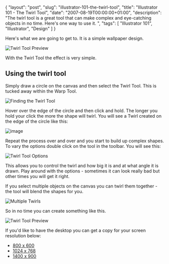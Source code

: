 {
  "layout": "post",
  "slug": "illustrator-101-the-twirl-tool",
  "title": "Illustrator 101 - The Twirl Tool",
  "date": "2007-08-19T00:00:00+01:00",
  "description": "The twirl tool is a great tool that can make complex and eye-catching objects in no time. Here's one way to use it. ",
  "tags": [
    "Illustrator 101",
    "Illustrator",
    "Design"
  ]
}

Here's what we are going to get to. It is a simple wallpaper design.

![Twirl Tool Preview][1] 

With the Twirl Tool the effect is very simple. 

## Using the twirl tool

Simply draw a circle on the canvas and then select the Twirl Tool. This is tucked away within the Warp Tool. 

![Finding the Twirl Tool][2] 

Hover over the edge of the circle and then click and hold. The longer you hold your click the more the shape will twirl. You will see a Twirl created on the edge of the circle like this:

![image][3] 

Repeat the process over and over and you start to build up complex shapes. To vary the options double click on the tool in the toolbar. You will see this:

![Twirl Tool Options][4] 

This allows you to control the twirl and how big it is and at what angle it is drawn. Play around with the options - sometimes it can look really bad but other times you will get it right.

If you select multiple objects on the canvas you can twirl them together - the tool will blend the shapes for you. 

![Multiple Twirls][5] 

So in no time you can create something like this.

![Twirl Tool Preview][1] 

If you'd like to have the desktop you can get a copy for your screen resolution below:

* [800 x 600][6]
* [1024 x 768][7]
* [1400 x 900][8]

 [1]: http://shapeshed.com/images/articles/swirl_preview_500.png 
 [2]: http://shapeshed.com/images/articles/warp_tool.jpg 
 [3]: http://shapeshed.com/images/articles/warp_and_circle.jpg
 [4]: http://shapeshed.com/images/articles/twirl_tool_options.jpg 
 [5]: http://shapeshed.com/images/articles/multiple_twirl_shapes.jpg 
 [6]: http://cdn.shapeshed.com/downloads/twirl_wallpaper/800x600.png
 [7]: http://cdn.shapeshed.com/downloads/twirl_wallpaper/1024x768.png
 [8]: http://cdn.shapeshed.com/downloads/twirl_wallpaper/1400x900.png
